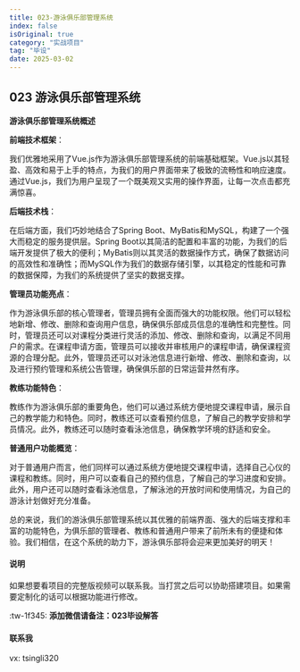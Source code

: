 ```yaml
---
title: 023-游泳俱乐部管理系统
index: false
isOriginal: true
category: "实战项目"
tag: "毕设"
date: 2025-03-02
---
```


## 023 游泳俱乐部管理系统
**游泳俱乐部管理系统概述**

**前端技术框架**：

我们优雅地采用了Vue.js作为游泳俱乐部管理系统的前端基础框架。Vue.js以其轻盈、高效和易于上手的特点，为我们的用户界面带来了极致的流畅性和响应速度。通过Vue.js，我们为用户呈现了一个既美观又实用的操作界面，让每一次点击都充满惊喜。

**后端技术栈**：

在后端方面，我们巧妙地结合了Spring Boot、MyBatis和MySQL，构建了一个强大而稳定的服务提供层。Spring Boot以其简洁的配置和丰富的功能，为我们的后端开发提供了极大的便利；MyBatis则以其灵活的数据操作方式，确保了数据访问的高效性和准确性；而MySQL作为我们的数据存储引擎，以其稳定的性能和可靠的数据保障，为我们的系统提供了坚实的数据支撑。

**管理员功能亮点**：

作为游泳俱乐部的核心管理者，管理员拥有全面而强大的功能权限。他们可以轻松地新增、修改、删除和查询用户信息，确保俱乐部成员信息的准确性和完整性。同时，管理员还可以对课程分类进行灵活的添加、修改、删除和查询，以满足不同用户的需求。在课程申请方面，管理员可以接收并审核用户的课程申请，确保课程资源的合理分配。此外，管理员还可以对泳池信息进行新增、修改、删除和查询，以及进行预约管理和系统公告管理，确保俱乐部的日常运营井然有序。

**教练功能特色**：

教练作为游泳俱乐部的重要角色，他们可以通过系统方便地提交课程申请，展示自己的教学能力和特色。同时，教练还可以查看预约信息，了解自己的教学安排和学员情况。此外，教练还可以随时查看泳池信息，确保教学环境的舒适和安全。

**普通用户功能概览**：

对于普通用户而言，他们同样可以通过系统方便地提交课程申请，选择自己心仪的课程和教练。同时，用户可以查看自己的预约信息，了解自己的学习进度和安排。此外，用户还可以随时查看泳池信息，了解泳池的开放时间和使用情况，为自己的游泳计划做好充分准备。

总的来说，我们的游泳俱乐部管理系统以其优雅的前端界面、强大的后端支撑和丰富的功能特色，为俱乐部的管理者、教练和普通用户带来了前所未有的便捷和体验。我们相信，在这个系统的助力下，游泳俱乐部将会迎来更加美好的明天！

#### 说明
如果想要看项目的完整版视频可以联系我。当打赏之后可以协助搭建项目。如果需要定制化的话可以根据功能进行修改。

:tw-1f345: **添加微信请备注：023毕设解答**

#### 联系我
vx: tsingli320
